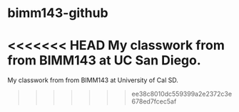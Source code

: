 # bimm143-github
<<<<<<< HEAD
My classwork from from BIMM143 at UC San Diego.
=======
My classwork from from BIMM143 at University of Cal SD.
>>>>>>> ee38c8010dc559399a2e2372c3e678ed7fcec5af
